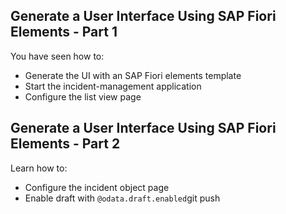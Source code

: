 ## Generate a User Interface Using SAP Fiori Elements - Part 1 
You have seen how to:

- Generate the UI with an SAP Fiori elements template
- Start the incident-management application
- Configure the list view page

## Generate a User Interface Using SAP Fiori Elements - Part 2
Learn how to:

- Configure the incident object page
- Enable draft with `@odata.draft.enabled`git push
